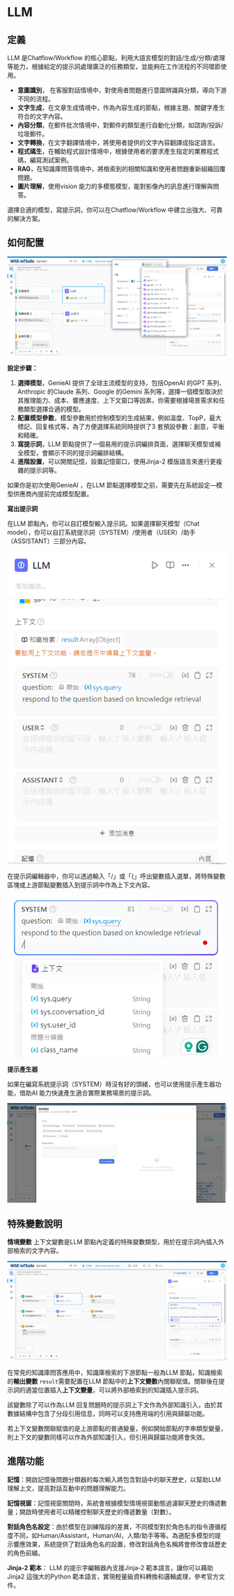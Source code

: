 # LLM
## 定義
LLM 是Chatflow/Workflow 的核心節點，利用大語言模型的對話/生成/分類/處理等能力，根據給定的提示詞處理廣泛的任務類型，並能夠在工作流程的不同環節使用。
- **意圖識別**， 在客服對話情境中，對使用者問題進行意圖辨識與分類，導向下游不同的流程。
- **文字生成**，在文章生成情境中，作為內容生成的節點，根據主題、關鍵字產生符合的文字內容。
- **內容分類**，在郵件批次情境中，對郵件的類型進行自動化分類，如諮詢/投訴/垃圾郵件。
- **文字轉換**，在文字翻譯情境中，將使用者提供的文字內容翻譯成指定語言。
- **程式碼生**，在輔助程式設計情境中，根據使用者的要求產生指定的業務程式碼，編寫測試案例。
- **RAG**，在知識庫問答情境中，將檢索到的相關知識和使用者問題重新組織回覆問題。
- **圖片理解**，使用vision 能力的多模態模型，能對影像內的訊息進行理解與問答。

選擇合適的模型，寫提示詞，你可以在Chatflow/Workflow 中建立出強大、可靠的解決方案。
## 如何配置

![LLM節點配置-選擇模型](/工作流程/節點說明/images/LLM節點配置-選擇模型.png)

**設定步驟：**
1. **選擇模型**，GenieAI 提供了全球主流模型的支持，包括OpenAI 的GPT 系列、Anthropic 的Claude 系列、Google 的Gemini 系列等，選擇一個模型取決於其推理能力、成本、響應速度、上下文窗口等因素，你需要根據場景需求和任務類型選擇合適的模型。
2. **配置模型參數**，模型參數用於控制模型的生成結果，例如溫度、TopP，最大標記、回复格式等，為了方便選擇系統同時提供了3 套預設參數：創意，平衡和精確。
3. **寫提示詞**，LLM 節點提供了一個易用的提示詞編排頁面，選擇聊天模型或補全模型，會顯示不同的提示詞編排結構。
4. **進階設置**，可以開關記憶，設置記憶窗口，使用Jinja-2 模版語言來進行更複雜的提示詞等。

如果你是初次使用GenieAI ，在LLM 節點選擇模型之前，需要先在系統設定—模型供應商內提前完成模型配置。

**寫出提示詞**

在LLM 節點內，你可以自訂模型輸入提示詞。如果選擇聊天模型（Chat model），你可以自訂系統提示詞（SYSTEM）/使用者（USER）/助手（ASSISTANT）三部分內容。

![自訂系統提示詞](/工作流程/節點說明/images/自訂系統提示詞.png)

在提示詞編輯器中，你可以透過輸入「/」或「{」呼出變數插入選單，將特殊變數區塊或上游節點變數插入到提示詞中作為上下文內容。

![呼出變數插入選單](/工作流程/節點說明/images/呼出變數插入選單.png)

**提示產生器**

如果在編寫系統提示詞（SYSTEM）時沒有好的頭緒，也可以使用提示產生器功能，借助AI 能力快速產生適合實際業務場景的提示詞。

![提示產生器](/工作流程/節點說明/images/提示產生器.png)

## 特殊變數說明
**情境變數**
上下文變數是LLM 節點內定義的特殊變數類型，用於在提示詞內插入外部檢索的文字內容。

![上下文變數](/工作流程/節點說明/images/上下文變數.png)

在常見的知識庫問答應用中，知識庫檢索的下游節點一般為LLM 節點，知識檢索的**輸出變數** ```result```需要配置在LLM 節點中的**上下文變數**內關聯賦值。關聯後在提示詞的適當位置插入**上下文變量**，可以將外部檢索到的知識插入提示詞。

該變數除了可以作為LLM 回复問題時的提示詞上下文作為外部知識引入，由於其數據結構中包含了分段引用信息，同時可以支持應用端的引用與歸屬功能。

若上下文變數關聯賦值的是上游節點的普通變量，例如開始節點的字串類型變量，則上下文的變數同樣可以作為外部知識引入，但引用與歸屬功能將會失效。

## 進階功能
**記憶**：開啟記憶後問題分類器的每次輸入將包含對話中的聊天歷史，以幫助LLM 理解上文，提高對話互動中的問題理解能力。

**記憶視窗**：記憶視窗關閉時，系統會根據模型情境視窗動態過濾聊天歷史的傳遞數量；開啟時使用者可以精確控制聊天歷史的傳遞數量（對數）。

**對話角色名設定**：由於模型在訓練階段的差異，不同模型對於角色名的指令遵循程度不同，如Human/Assistant，Human/AI，人類/助手等等。為適配多模型的提示響應效果，系統提供了對話角色名的設置，修改對話角色名稱將會修改會話歷史的角色前綴。

**Jinja-2 範本**： LLM 的提示字編輯器內支援Jinja-2 範本語言，讓你可以藉助Jinja2 這強大的Python 範本語言，實現輕量級資料轉換和邏輯處理，參考官方文件。
